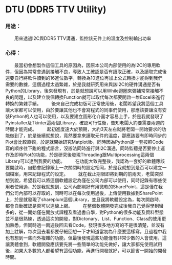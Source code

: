 # DTU (DDR5 TTV Utility)

### 用途：
　　用來透過I2C與DDR5 TTV溝通，監控該元件上的溫度及控制輸出功率

### 心得：
　　最當初會想製作這個工具的原因為，因原本公司內部使用的為I2C的專用軟件，但因為常常會遇到接觸不良，導致人工確認是否有讀取正確，以及讀取完成後還要自行將軟件讀到的16進位數字，轉換為10進位再加上公式轉換才能得到我們需要的數據，這個過程太過繁雜，於是我就研究用來與該I2C的硬件溝通是否有Python的Library，後來發現有，於是就想說可以用While迴圈來彌補常常接觸不良的問題，以及建立幾個轉換Function就可以取代每次都要開啟一堆Excel來進行轉換的繁雜手續。
　　後來自己完成初版可正常使用後，老闆希望我將這個工具讓大家都可以使用，由於要讓其他也不會寫程式的同事們使用，那應該要讓沒有安裝Python的人也可以使用，以及要建立圖形化介面才容易上手，於是我就發現了Pyinstaller及Tkinter這兩個Library，確認可行性後，告知老闆大約要需要兩週的時間才能完成。
　　起初進度遠大於預期，大約3天左右就將老闆一開始要求的功能做到了，於是後續就想說，竟然要拿來讀取元件的溫度，那應該要有即時同步的Plot會比較直觀，於是就開始研究Matplotlib，同時因為Python是一套按照Code寫的順序往下跑的程式語言，沒辦法同時進行與I2C溝通，同時監聽是否要停止運作及即時Plot的功能，於是研究後發現Threading跟Multiprocessing這兩個Library可以達到我要的功能。
　　在功能大致完整後，我認為一套好的軟體應該要開啟時，自動會記錄跟上一次關閉時的設定相同，於是我就想到是否可以建立一個檔案，用來記錄程式的設定。
　　就在截止期限即將到期的前兩天，老闆突然想到說，希望我可以將這個軟體設定為僅在公司內部可以使用，同時記錄有哪些使用者使用過，於是我就想到，公司內部剛好有用微軟的SharePoint，這是僅在我們公司內部可以存取的，同時可以在每次使用過後，上傳使用數據到SharePoint上，於是就發現了shareplum這個Library，並且我將軟體設定為，每次開啟時，都會自動確認是否可以連線上網。
　　在整個軟體開發完成後我自己覺得學到蠻多的，從一開始僅在開放式課程及看過書自學，對Python的很多功能及資料型態並不是很熟練，透過這次的開發，對Dictonary、List、Function、Class的使用更加熟悉，但同時過一兩週後回去看Code，發現很多地方寫的不是很清楚，並沒有加上註解，每次回去看都要仔細回想一下才知道當初為什麼要這樣寫，且過程中我也有想到一些而外複雜的功能，但最後發現這些功能僅有非常少數的人會使用，這讓我體會到，軟體開發應該要先將一些簡單的功能先做好，讓大家都先使用試用後，如果大多數的人都希望有這個功能，再進行開發就好，可以節省一開始的開發時間。